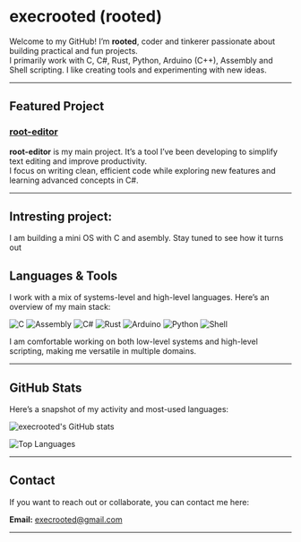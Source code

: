 # execrooted (rooted)

Welcome to my GitHub! I’m **rooted**, coder and tinkerer passionate about building practical and fun projects.  
I primarily work with C, C#, Rust, Python, Arduino (C++), Assembly and Shell scripting. I like creating tools and experimenting with new ideas.

---

## Featured Project

### [root-editor](https://github.com/execrooted/root-editor)

**root-editor** is my main project. It’s a tool I’ve been developing to simplify text editing and improve productivity.  
I focus on writing clean, efficient code while exploring new features and learning advanced concepts in C#.  

---

## Intresting project:

I am building a mini OS with C and asembly. Stay tuned to see how it turns out


## Languages & Tools

I work with a mix of systems-level and high-level languages. Here’s an overview of my main stack:

![C](https://img.shields.io/badge/C-555555?style=for-the-badge&logo=c&logoColor=white)
![Assembly](https://img.shields.io/badge/Assembly-555555?style=for-the-badge&logo=ASM&logoColor=black)
![C#](https://img.shields.io/badge/C%23-239120?style=for-the-badge&logo=c-sharp&logoColor=white)
![Rust](https://img.shields.io/badge/Rust-000000?style=for-the-badge&logo=rust&logoColor=white)
![Arduino](https://img.shields.io/badge/Arduino-D22222?style=for-the-badge&logo=arduino&logoColor=white)
![Python](https://img.shields.io/badge/Python-3776AB?style=for-the-badge&logo=python&logoColor=white)
![Shell](https://img.shields.io/badge/Shell-121011?style=for-the-badge&logo=gnu-bash&logoColor=white)

I am comfortable working on both low-level systems and high-level scripting, making me versatile in multiple domains.

---


## GitHub Stats

Here’s a snapshot of my activity and most-used languages:

![execrooted's GitHub stats](https://github-readme-stats.vercel.app/api?username=execrooted&show_icons=true&theme=radical&count_private=true)

![Top Languages](https://github-readme-stats.vercel.app/api/top-langs/?username=execrooted&layout=compact&theme=radical)

---

## Contact

If you want to reach out or collaborate, you can contact me here:  

**Email:** execrooted@gmail.com

---

